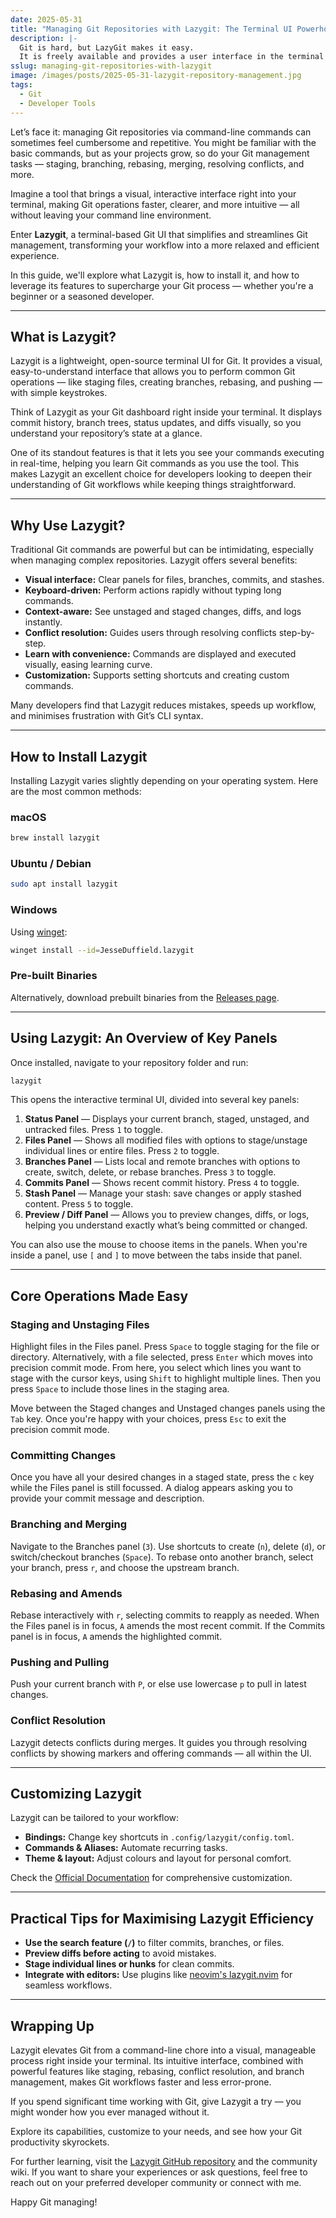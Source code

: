 ```yaml
---
date: 2025-05-31
title: "Managing Git Repositories with Lazygit: The Terminal UI Powerhouse"
description: |-
  Git is hard, but LazyGit makes it easy.
  It is freely available and provides a user interface in the terminal that behaves like a full GUI.
sslug: managing-git-repositories-with-lazygit
image: /images/posts/2025-05-31-lazygit-repository-management.jpg
tags:
  - Git
  - Developer Tools
---
```


Let’s face it: managing Git repositories via command-line commands can sometimes feel cumbersome and repetitive.
You might be familiar with the basic commands, but as your projects grow, so do your Git management tasks — staging, branching, rebasing, merging, resolving conflicts, and more.

Imagine a tool that brings a visual, interactive interface right into your terminal, making Git operations faster, clearer, and more intuitive — all without leaving your command line environment.

Enter **Lazygit**, a terminal-based Git UI that simplifies and streamlines Git management, transforming your workflow into a more relaxed and efficient experience.

In this guide, we'll explore what Lazygit is, how to install it, and how to leverage its features to supercharge your Git process — whether you're a beginner or a seasoned developer.

---

## What is Lazygit?

Lazygit is a lightweight, open-source terminal UI for Git.
It provides a visual, easy-to-understand interface that allows you to perform common Git operations — like staging files, creating branches, rebasing, and pushing — with simple keystrokes.

Think of Lazygit as your Git dashboard right inside your terminal.
It displays commit history, branch trees, status updates, and diffs visually, so you understand your repository’s state at a glance.

One of its standout features is that it lets you see your commands executing in real-time, helping you learn Git commands as you use the tool.
This makes Lazygit an excellent choice for developers looking to deepen their understanding of Git workflows while keeping things straightforward.

---

## Why Use Lazygit?

Traditional Git commands are powerful but can be intimidating, especially when managing complex repositories.
Lazygit offers several benefits:

- **Visual interface:** Clear panels for files, branches, commits, and stashes.
- **Keyboard-driven:** Perform actions rapidly without typing long commands.
- **Context-aware:** See unstaged and staged changes, diffs, and logs instantly.
- **Conflict resolution:** Guides users through resolving conflicts step-by-step.
- **Learn with convenience:** Commands are displayed and executed visually, easing learning curve.
- **Customization:** Supports setting shortcuts and creating custom commands.

Many developers find that Lazygit reduces mistakes, speeds up workflow, and minimises frustration with Git’s CLI syntax.

---

## How to Install Lazygit

Installing Lazygit varies slightly depending on your operating system. Here are the most common methods:

### macOS

```bash
brew install lazygit
```

### Ubuntu / Debian

```bash
sudo apt install lazygit
```

### Windows

Using [winget](https://github.com/microsoft/winget-cli):

```bash
winget install --id=JesseDuffield.lazygit
```

### Pre-built Binaries

Alternatively, download prebuilt binaries from the [Releases page](https://github.com/jesseduffield/lazygit/releases).

---

## Using Lazygit: An Overview of Key Panels

Once installed, navigate to your repository folder and run:

```bash
lazygit
```

This opens the interactive terminal UI, divided into several key panels:

1. **Status Panel** — Displays your current branch, staged, unstaged, and untracked files. Press `1` to toggle.
1. **Files Panel** — Shows all modified files with options to stage/unstage individual lines or entire files. Press `2` to toggle.
1. **Branches Panel** — Lists local and remote branches with options to create, switch, delete, or rebase branches. Press `3` to toggle.
1. **Commits Panel** — Shows recent commit history. Press `4` to toggle.
1. **Stash Panel** — Manage your stash: save changes or apply stashed content. Press `5` to toggle.
1. **Preview / Diff Panel** — Allows you to preview changes, diffs, or logs, helping you understand exactly what’s being committed or changed.

You can also use the mouse to choose items in the panels.
When you're inside a panel, use `[` and `]` to move between the tabs inside that panel.

---

## Core Operations Made Easy

### Staging and Unstaging Files

Highlight files in the Files panel.
Press `Space` to toggle staging for the file or directory.
Alternatively, with a file selected, press `Enter` which moves into precision commit mode.
From here, you select which lines you want to stage with the cursor keys, using `Shift` to highlight multiple lines.
Then you press `Space` to include those lines in the staging area.

Move between the Staged changes and Unstaged changes panels using the `Tab` key.
Once you're happy with your choices, press `Esc` to exit the precision commit mode.

### Committing Changes

Once you have all your desired changes in a staged state, press the `c` key while the Files panel is still focussed.
A dialog appears asking you to provide your commit message and description.

### Branching and Merging

Navigate to the Branches panel (`3`).
Use shortcuts to create (`n`), delete (`d`), or switch/checkout branches (`Space`).
To rebase onto another branch, select your branch, press `r`, and choose the upstream branch.

### Rebasing and Amends

Rebase interactively with `r`, selecting commits to reapply as needed.
When the Files panel is in focus, `A` amends the most recent commit.
If the Commits panel is in focus, `A` amends the highlighted commit.

### Pushing and Pulling

Push your current branch with `P`, or else use lowercase `p` to pull in latest changes.

### Conflict Resolution

Lazygit detects conflicts during merges.
It guides you through resolving conflicts by showing markers and offering commands — all within the UI.

---

## Customizing Lazygit

Lazygit can be tailored to your workflow:

- **Bindings:** Change key shortcuts in `.config/lazygit/config.toml`.
- **Commands & Aliases:** Automate recurring tasks.
- **Theme & layout:** Adjust colours and layout for personal comfort.

Check the [Official Documentation](https://github.com/jesseduffield/lazygit/wiki) for comprehensive customization.

---

## Practical Tips for Maximising Lazygit Efficiency

- **Use the search feature (`/`)** to filter commits, branches, or files.
- **Preview diffs before acting** to avoid mistakes.
- **Stage individual lines or hunks** for clean commits.
- **Integrate with editors:** Use plugins like [neovim's lazygit.nvim](https://github.com/kdheepak/lazygit.nvim) for seamless workflows.

---

## Wrapping Up

Lazygit elevates Git from a command-line chore into a visual, manageable process right inside your terminal.
Its intuitive interface, combined with powerful features like staging, rebasing, conflict resolution, and branch management, makes Git workflows faster and less error-prone.

If you spend significant time working with Git, give Lazygit a try — you might wonder how you ever managed without it.

Explore its capabilities, customize to your needs, and see how your Git productivity skyrockets.

For further learning, visit the [Lazygit GitHub repository](https://github.com/jesseduffield/lazygit) and the community wiki.
If you want to share your experiences or ask questions, feel free to reach out on your preferred developer community or connect with me.

Happy Git managing!
